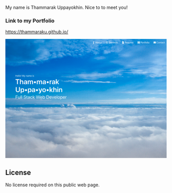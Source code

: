 My name is Thammarak Uppayokhin. Nice to to meet you!

### Link to my Portfolio
https://thammaraku.github.io/

![Thammarak Portfolio Top](./assets/images/thammarak_portfolio3.png)
## License
No license required on this public web page.